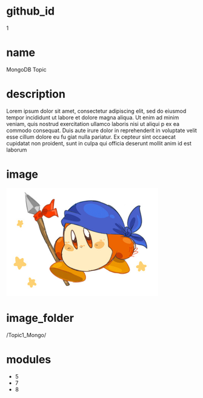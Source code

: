 # github_id
1

# name
MongoDB Topic

# description
Lorem ipsum dolor sit amet, consectetur adipiscing elit, sed do eiusmod tempor incididunt ut labore et dolore magna aliqua. Ut enim ad minim veniam, quis nostrud exercitation ullamco laboris  nisi ut aliqui p ex ea commodo consequat. Duis aute irure dolor in reprehenderit in voluptate velit esse cillum dolore eu fu   giat nulla pariatur. Ex cepteur sint occaecat cupidatat non proident, sunt in culpa qui officia deserunt mollit anim id est laborum

# image
<img src="images/dee.jpg">

# image_folder
/Topic1_Mongo/

# modules
* 5
* 7
* 8